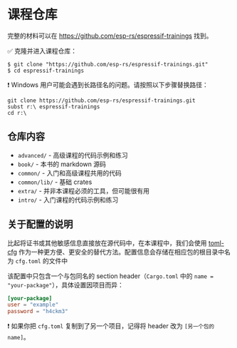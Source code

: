 # 课程仓库

完整的材料可以在 <https://github.com/esp-rs/espressif-trainings> 找到。

✅ 克隆并进入课程仓库：

```console
$ git clone "https://github.com/esp-rs/espressif-trainings.git"
$ cd espressif-trainings
```

❗ Windows 用户可能会遇到长路径名的问题。请按照以下步骤替换路径：

```console
git clone https://github.com/esp-rs/espressif-trainings.git
subst r:\ espressif-trainings
cd r:\
```

## 仓库内容

- `advanced/` - 高级课程的代码示例和练习
- `book/` - 本书的 markdown 源码
- `common/` - 入门和高级课程共用的代码
- `common/lib/` - 基础 crates
- `extra/` - 并非本课程必须的工具，但可能很有用
- `intro/` - 入门课程的代码示例和练习


## 关于配置的说明

比起将证书或其他敏感信息直接放在源代码中，在本课程中，我们会使用 [toml-cfg](https://github.com/jamesmunns/toml-cfg) 作为一种更方便、更安全的替代方法。配置信息会存储在相应包的根目录中名为 `cfg.toml` 的文件中

该配置中只包含一个与包同名的 section header（`Cargo.toml` 中的 `name = "your-package"`），具体设置因项目而异：

```toml
[your-package]
user = "example"
password = "h4ckm3"
```

❗ 如果你把 `cfg.toml` 复制到了另一个项目，记得将 header 改为 `[另一个包的 name]`。